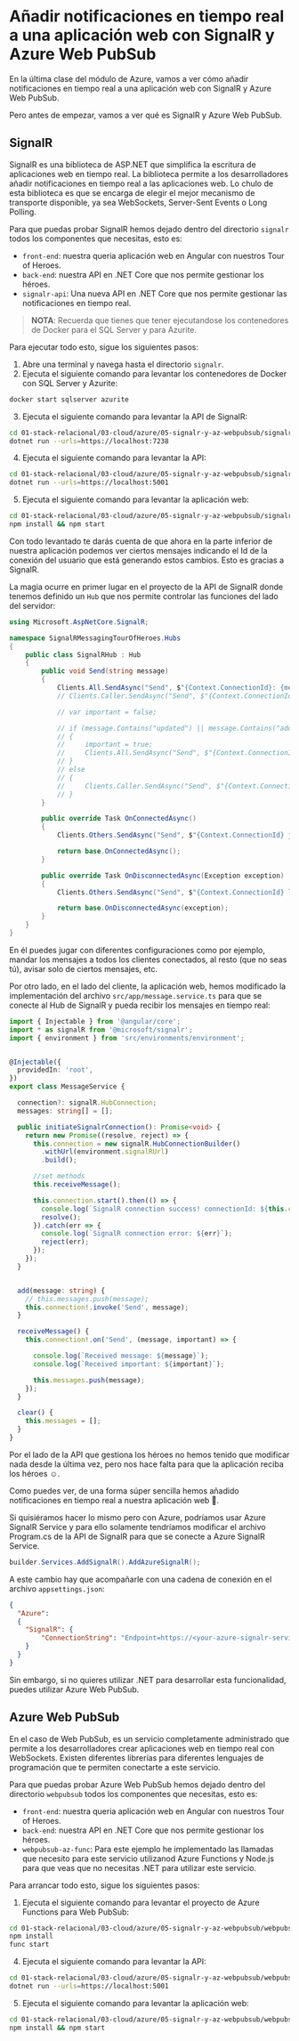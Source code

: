 # Añadir notificaciones en tiempo real a una aplicación web con SignalR y Azure Web PubSub

En la última clase del módulo de Azure, vamos a ver cómo añadir notificaciones en tiempo real a una aplicación web con SignalR y Azure Web PubSub.

Pero antes de empezar, vamos a ver qué es SignalR y Azure Web PubSub.

## SignalR

SignalR es una biblioteca de ASP.NET que simplifica la escritura de aplicaciones web en tiempo real. La biblioteca permite a los desarrolladores añadir notificaciones en tiempo real a las aplicaciones web. Lo chulo de esta biblioteca es que se encarga de elegir el mejor mecanismo de transporte disponible, ya sea WebSockets, Server-Sent Events o Long Polling.

Para que puedas probar SignalR hemos dejado dentro del directorio `signalr` todos los componentes que necesitas, esto es:

- `front-end`: nuestra queria aplicación web en Angular con nuestros Tour of Heroes.
- `back-end`: nuestra API en .NET Core que nos permite gestionar los héroes.
- `signalr-api`: Una nueva API en .NET Core que nos permite gestionar las notificaciones en tiempo real.

> **NOTA**: Recuerda que tienes que tener ejecutandose los contenedores de Docker para el SQL Server y para Azurite.


Para ejecutar todo esto, sigue los siguientes pasos:

1. Abre una terminal y navega hasta el directorio `signalr`.
2. Ejecuta el siguiente comando para levantar los contenedores de Docker con SQL Server y Azurite:

```bash
docker start sqlserver azurite
```

3. Ejecuta el siguiente comando para levantar la API de SignalR:

```bash
cd 01-stack-relacional/03-cloud/azure/05-signalr-y-az-webpubsub/signalr/signalr-api
dotnet run --urls=https://localhost:7238
```

4. Ejecuta el siguiente comando para levantar la API:

```bash
cd 01-stack-relacional/03-cloud/azure/05-signalr-y-az-webpubsub/signalr/back-end
dotnet run --urls=https://localhost:5001
```

5. Ejecuta el siguiente comando para levantar la aplicación web:

```bash
cd 01-stack-relacional/03-cloud/azure/05-signalr-y-az-webpubsub/signalr/front-end
npm install && npm start
```

Con todo levantado te darás cuenta de que ahora en la parte inferior de nuestra aplicación podemos ver ciertos mensajes indicando el Id de la conexión del usuario que está generando estos cambios. Esto es gracias a SignalR.

La magia ocurre en primer lugar en el proyecto de la API de SignalR donde tenemos definido un `Hub` que nos permite controlar las funciones del lado del servidor:

```csharp
using Microsoft.AspNetCore.SignalR;

namespace SignalRMessagingTourOfHeroes.Hubs
{
    public class SignalRHub : Hub
    {
        public void Send(string message)
        {
            Clients.All.SendAsync("Send", $"{Context.ConnectionId}: {message}");
            // Clients.Caller.SendAsync("Send", $"{Context.ConnectionId}: {message}");

            // var important = false;

            // if (message.Contains("updated") || message.Contains("added") || message.Contains("delete"))
            // {
            //     important = true;
            //     Clients.All.SendAsync("Send", $"{Context.ConnectionId}: {message}", important);
            // }
            // else
            // {
            //     Clients.Caller.SendAsync("Send", $"{Context.ConnectionId}: {message}", important);
            // }
        }

        public override Task OnConnectedAsync()
        {
            Clients.Others.SendAsync("Send", $"{Context.ConnectionId} joined");

            return base.OnConnectedAsync();
        }

        public override Task OnDisconnectedAsync(Exception exception)
        {
            Clients.Others.SendAsync("Send", $"{Context.ConnectionId} left");

            return base.OnDisconnectedAsync(exception);
        }
    }
}
```

En él puedes jugar con diferentes configuraciones como por ejemplo, mandar los mensajes a todos los clientes conectados, al resto (que no seas tú), avisar solo de ciertos mensajes, etc.

Por otro lado, en el lado del cliente, la aplicación web, hemos modificado la implementación del archivo `src/app/message.service.ts` para que se conecte al Hub de SignalR y pueda recibir los mensajes en tiempo real:

```typescript
import { Injectable } from '@angular/core';
import * as signalR from '@microsoft/signalr';
import { environment } from 'src/environments/environment';


@Injectable({
  providedIn: 'root',
})
export class MessageService {

  connection?: signalR.HubConnection;
  messages: string[] = [];

  public initiateSignalrConnection(): Promise<void> {
    return new Promise((resolve, reject) => {
      this.connection = new signalR.HubConnectionBuilder()
        .withUrl(environment.signalRUrl)
        .build();

      //set methods
      this.receiveMessage();

      this.connection.start().then(() => {
        console.log(`SignalR connection success! connectionId: ${this.connection!.connectionId}`);
        resolve();
      }).catch(err => {
        console.log(`SignalR connection error: ${err}`);
        reject(err);
      });
    });
  }


  add(message: string) {
    // this.messages.push(message);
    this.connection!.invoke('Send', message);
  }

  receiveMessage() {
    this.connection!.on('Send', (message, important) => {

      console.log(`Received message: ${message}`);
      console.log(`Received important: ${important}`);

      this.messages.push(message);
    });
  }

  clear() {
    this.messages = [];
  }
}
```

Por el lado de la API que gestiona los héroes no hemos tenido que modificar nada desde la última vez, pero nos hace falta para que la aplicación reciba los héroes ☺️.

Como puedes ver, de una forma súper sencilla hemos añadido notificaciones en tiempo real a nuestra aplicación web 🎉.

Si quisiéramos hacer lo mismo pero con Azure, podríamos usar Azure SignalR Service y para ello solamente tendríamos modificar el archivo Program.cs de la API de SignalR para que se conecte a Azure SignalR Service.

```csharp
builder.Services.AddSignalR().AddAzureSignalR();
```

A este cambio hay que acompañarle con una cadena de conexión en el archivo `appsettings.json`:

```json
{
  "Azure":
  {
    "SignalR": {
        "ConnectionString": "Endpoint=https://<your-azure-signalr-service-name>.service.signalr.net;AccessKey=<your"
    }
  }
}
```

Sin embargo, si no quieres utilizar .NET para desarrollar esta funcionalidad, puedes utilizar Azure Web PubSub.


## Azure Web PubSub

En el caso de Web PubSub, es un servicio completamente administrado que permite a los desarrolladores crear aplicaciones web en tiempo real con WebSockets. Existen diferentes librerías para diferentes lenguajes de programación que te permiten conectarte a este servicio.

Para que puedas probar Azure Web PubSub hemos dejado dentro del directorio `webpubsub` todos los componentes que necesitas, esto es:

- `front-end`: nuestra queria aplicación web en Angular con nuestros Tour of Heroes.
- `back-end`: nuestra API en .NET Core que nos permite gestionar los héroes.
- `webpubsub-az-func`: Para este ejemplo he implementado las llamadas que necesito para este servicio utilizanod Azure Functions y Node.js para que veas que no necesitas .NET para utilizar este servicio.

Para arrancar todo esto, sigue los siguientes pasos:

1. Ejecuta el siguiente comando para levantar el proyecto de Azure Functions para Web PubSub:

```bash
cd 01-stack-relacional/03-cloud/azure/05-signalr-y-az-webpubsub/webpubsub/webpubsub-az-func
npm install
func start
```

4. Ejecuta el siguiente comando para levantar la API:

```bash
cd 01-stack-relacional/03-cloud/azure/05-signalr-y-az-webpubsub/webpubsub/back-end
dotnet run --urls=https://localhost:5001
```

5. Ejecuta el siguiente comando para levantar la aplicación web:

```bash
cd 01-stack-relacional/03-cloud/azure/05-signalr-y-az-webpubsub/webpubsub/front-end
npm install && npm start
```